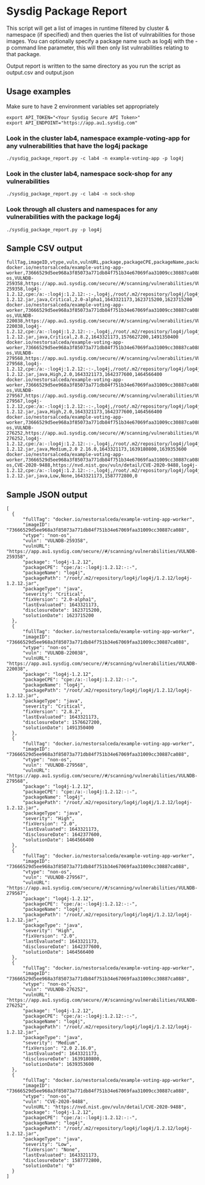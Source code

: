 # Sysdig Package Report
This script will get a list of images in runtime filtered by cluster & namespace (if specified) and then queries the list of vulnrabilities for those images. You can optionally specify a package name such as log4j with the -p command line parameter, this will then only list vulnrabilities relating to that package. 

Output report is written to the same directory as you run the script as output.csv and output.json

## Usage examples
Make sure to have 2 environment variables set appropriately
```
export API_TOKEN="<Your Sysdig Secure API Token>"
export API_ENDPOINT="https://app.au1.sysdig.com"
```

### Look in the cluster lab4, namespace example-voting-app for any vulnerabilities that have the log4j package
 ``` ./sysdig_package_report.py -c lab4 -n example-voting-app -p log4j ```
 
### Look in the cluster lab4, namespace sock-shop for any vulnerabilities  
 ``` ./sysdig_package_report.py -c lab4 -n sock-shop ```
 
### Look through all clusters and namespaces for any vulnerabilities with the package log4j
 ``` ./sysdig_package_report.py -p log4j ```

## Sample CSV output
  ```
fullTag,imageID,vtype,vuln,vulnURL,package,packageCPE,packageName,packagePath,packageType,severity,fixVersion,lastEvaluated,disclosureDate,solutionDate
docker.io/nestorsalceda/example-voting-app-worker,73666529d5ee968a3f85073a771db84f751b34e67069faa31009cc30887ca088,non-os,VULNDB-259358,https://app.au1.sysdig.com/secure//#/scanning/vulnerabilities/VULNDB-259358,log4j-1.2.12,cpe:/a:-:log4j:1.2.12:-:-,log4j,/root/.m2/repository/log4j/log4j/1.2.12/log4j-1.2.12.jar,java,Critical,2.0-alpha1,1643321173,1623715200,1623715200
docker.io/nestorsalceda/example-voting-app-worker,73666529d5ee968a3f85073a771db84f751b34e67069faa31009cc30887ca088,non-os,VULNDB-220038,https://app.au1.sysdig.com/secure//#/scanning/vulnerabilities/VULNDB-220038,log4j-1.2.12,cpe:/a:-:log4j:1.2.12:-:-,log4j,/root/.m2/repository/log4j/log4j/1.2.12/log4j-1.2.12.jar,java,Critical,2.8.2,1643321173,1576627200,1491350400
docker.io/nestorsalceda/example-voting-app-worker,73666529d5ee968a3f85073a771db84f751b34e67069faa31009cc30887ca088,non-os,VULNDB-279568,https://app.au1.sysdig.com/secure//#/scanning/vulnerabilities/VULNDB-279568,log4j-1.2.12,cpe:/a:-:log4j:1.2.12:-:-,log4j,/root/.m2/repository/log4j/log4j/1.2.12/log4j-1.2.12.jar,java,High,2.0,1643321173,1642377600,1464566400
docker.io/nestorsalceda/example-voting-app-worker,73666529d5ee968a3f85073a771db84f751b34e67069faa31009cc30887ca088,non-os,VULNDB-279567,https://app.au1.sysdig.com/secure//#/scanning/vulnerabilities/VULNDB-279567,log4j-1.2.12,cpe:/a:-:log4j:1.2.12:-:-,log4j,/root/.m2/repository/log4j/log4j/1.2.12/log4j-1.2.12.jar,java,High,2.0,1643321173,1642377600,1464566400
docker.io/nestorsalceda/example-voting-app-worker,73666529d5ee968a3f85073a771db84f751b34e67069faa31009cc30887ca088,non-os,VULNDB-276252,https://app.au1.sysdig.com/secure//#/scanning/vulnerabilities/VULNDB-276252,log4j-1.2.12,cpe:/a:-:log4j:1.2.12:-:-,log4j,/root/.m2/repository/log4j/log4j/1.2.12/log4j-1.2.12.jar,java,Medium,2.0 2.16.0,1643321173,1639180800,1639353600
docker.io/nestorsalceda/example-voting-app-worker,73666529d5ee968a3f85073a771db84f751b34e67069faa31009cc30887ca088,non-os,CVE-2020-9488,https://nvd.nist.gov/vuln/detail/CVE-2020-9488,log4j-1.2.12,cpe:/a:-:log4j:1.2.12:-:-,log4j,/root/.m2/repository/log4j/log4j/1.2.12/log4j-1.2.12.jar,java,Low,None,1643321173,1587772800,0

```
  
## Sample JSON output
  
  ```
  [
    {
        "fullTag": "docker.io/nestorsalceda/example-voting-app-worker",
        "imageID": "73666529d5ee968a3f85073a771db84f751b34e67069faa31009cc30887ca088",
        "vtype": "non-os",
        "vuln": "VULNDB-259358",
        "vulnURL": "https://app.au1.sysdig.com/secure//#/scanning/vulnerabilities/VULNDB-259358",
        "package": "log4j-1.2.12",
        "packageCPE": "cpe:/a:-:log4j:1.2.12:-:-",
        "packageName": "log4j",
        "packagePath": "/root/.m2/repository/log4j/log4j/1.2.12/log4j-1.2.12.jar",
        "packageType": "java",
        "severity": "Critical",
        "fixVersion": "2.0-alpha1",
        "lastEvaluated": 1643321173,
        "disclosureDate": 1623715200,
        "solutionDate": 1623715200
    },
    {
        "fullTag": "docker.io/nestorsalceda/example-voting-app-worker",
        "imageID": "73666529d5ee968a3f85073a771db84f751b34e67069faa31009cc30887ca088",
        "vtype": "non-os",
        "vuln": "VULNDB-220038",
        "vulnURL": "https://app.au1.sysdig.com/secure//#/scanning/vulnerabilities/VULNDB-220038",
        "package": "log4j-1.2.12",
        "packageCPE": "cpe:/a:-:log4j:1.2.12:-:-",
        "packageName": "log4j",
        "packagePath": "/root/.m2/repository/log4j/log4j/1.2.12/log4j-1.2.12.jar",
        "packageType": "java",
        "severity": "Critical",
        "fixVersion": "2.8.2",
        "lastEvaluated": 1643321173,
        "disclosureDate": 1576627200,
        "solutionDate": 1491350400
    },
    {
        "fullTag": "docker.io/nestorsalceda/example-voting-app-worker",
        "imageID": "73666529d5ee968a3f85073a771db84f751b34e67069faa31009cc30887ca088",
        "vtype": "non-os",
        "vuln": "VULNDB-279568",
        "vulnURL": "https://app.au1.sysdig.com/secure//#/scanning/vulnerabilities/VULNDB-279568",
        "package": "log4j-1.2.12",
        "packageCPE": "cpe:/a:-:log4j:1.2.12:-:-",
        "packageName": "log4j",
        "packagePath": "/root/.m2/repository/log4j/log4j/1.2.12/log4j-1.2.12.jar",
        "packageType": "java",
        "severity": "High",
        "fixVersion": "2.0",
        "lastEvaluated": 1643321173,
        "disclosureDate": 1642377600,
        "solutionDate": 1464566400
    },
    {
        "fullTag": "docker.io/nestorsalceda/example-voting-app-worker",
        "imageID": "73666529d5ee968a3f85073a771db84f751b34e67069faa31009cc30887ca088",
        "vtype": "non-os",
        "vuln": "VULNDB-279567",
        "vulnURL": "https://app.au1.sysdig.com/secure//#/scanning/vulnerabilities/VULNDB-279567",
        "package": "log4j-1.2.12",
        "packageCPE": "cpe:/a:-:log4j:1.2.12:-:-",
        "packageName": "log4j",
        "packagePath": "/root/.m2/repository/log4j/log4j/1.2.12/log4j-1.2.12.jar",
        "packageType": "java",
        "severity": "High",
        "fixVersion": "2.0",
        "lastEvaluated": 1643321173,
        "disclosureDate": 1642377600,
        "solutionDate": 1464566400
    },
    {
        "fullTag": "docker.io/nestorsalceda/example-voting-app-worker",
        "imageID": "73666529d5ee968a3f85073a771db84f751b34e67069faa31009cc30887ca088",
        "vtype": "non-os",
        "vuln": "VULNDB-276252",
        "vulnURL": "https://app.au1.sysdig.com/secure//#/scanning/vulnerabilities/VULNDB-276252",
        "package": "log4j-1.2.12",
        "packageCPE": "cpe:/a:-:log4j:1.2.12:-:-",
        "packageName": "log4j",
        "packagePath": "/root/.m2/repository/log4j/log4j/1.2.12/log4j-1.2.12.jar",
        "packageType": "java",
        "severity": "Medium",
        "fixVersion": "2.0 2.16.0",
        "lastEvaluated": 1643321173,
        "disclosureDate": 1639180800,
        "solutionDate": 1639353600
    },
    {
        "fullTag": "docker.io/nestorsalceda/example-voting-app-worker",
        "imageID": "73666529d5ee968a3f85073a771db84f751b34e67069faa31009cc30887ca088",
        "vtype": "non-os",
        "vuln": "CVE-2020-9488",
        "vulnURL": "https://nvd.nist.gov/vuln/detail/CVE-2020-9488",
        "package": "log4j-1.2.12",
        "packageCPE": "cpe:/a:-:log4j:1.2.12:-:-",
        "packageName": "log4j",
        "packagePath": "/root/.m2/repository/log4j/log4j/1.2.12/log4j-1.2.12.jar",
        "packageType": "java",
        "severity": "Low",
        "fixVersion": "None",
        "lastEvaluated": 1643321173,
        "disclosureDate": 1587772800,
        "solutionDate": "0"
    }
]
  ```
